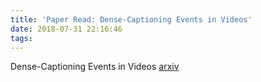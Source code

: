 ```yaml
---
title: 'Paper Read: Dense-Captioning Events in Videos'
date: 2018-07-31 22:16:46
tags:
---
```


Dense-Captioning Events in Videos [arxiv](https://arxiv.org/abs/1705.00754)